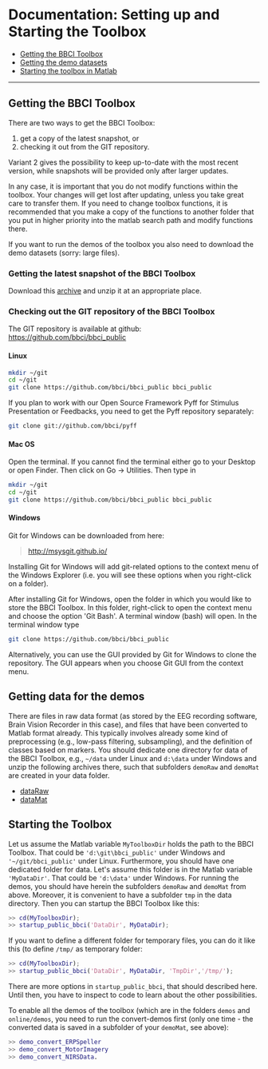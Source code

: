 # Documentation: Setting up and Starting the Toolbox


* [Getting the BBCI Toolbox](#GettingToolbox)
* [Getting the demo datasets](#GettingData)
* [Starting the toolbox in Matlab](#StartUp)

---

## Getting the BBCI Toolbox   <a id="GettingToolbox"></a>

There are two ways to get the BBCI Toolbox:

1. get a copy of the latest snapshot, or
2. checking it out from the GIT repository.

Variant 2 gives the possibility to keep up-to-date with the most recent version,
while snapshots will be provided only after larger updates.

In any case, it is important that you do not modify functions within the
toolbox. Your changes will get lost after updating, unless you take great care
to transfer them. If you need to change toolbox functions, it is recommended
that you make a copy of the functions to another folder that you put in higher
priority into the matlab search path and modify functions there.

If you want to run the demos of the toolbox you also need to download the demo
datasets (sorry: large files). 


### Getting the latest snapshot of the BBCI Toolbox

Download this [archive](https://github.com/bbci/bbci_public/archive/master.zip)
and unzip it at an appropriate place.


### Checking out the GIT repository of the BBCI Toolbox

The GIT repository is available at github: https://github.com/bbci/bbci_public


#### Linux

```bash
mkdir ~/git
cd ~/git
git clone https://github.com/bbci/bbci_public bbci_public
```

If you plan to work with our Open Source Framework Pyff for Stimulus
Presentation or Feedbacks, you need to get the Pyff repository separately:

```bash
git clone git://github.com/bbci/pyff
```


#### Mac OS

Open the terminal. If you cannot find the terminal either go to your Desktop or
open Finder. Then click on Go -> Utilities. Then type in

```bash
mkdir ~/git
cd ~/git
git clone https://github.com/bbci/bbci_public bbci_public
```

#### Windows

Git for Windows can be downloaded from here:

> http://msysgit.github.io/

Installing Git for Windows will add git-related options to the context menu of
the Windows Explorer (i.e. you will see these options when you right-click on a
folder).

After installing Git for Windows, open the folder in which you would like to
store the BBCI Toolbox. In this folder, right-click to open the context menu and
choose the option 'Git Bash'. A terminal window (bash) will open. In the
terminal window type

```bash
git clone https://github.com/bbci/bbci_public
```

Alternatively, you can use the GUI provided by Git for Windows to clone the
repository. The GUI appears when you choose Git GUI from the context menu.


## Getting data for the demos   <a id="GettingData"></a>

There are files in raw data format (as stored by the EEG recording software,
Brain Vision Recorder in this case), and files that have been converted to
Matlab format already. This typically involves already some kind of
preprocessing (e.g., low-pass filtering, subsampling), and the definition of
classes based on markers. You should dedicate one directory for data of the BBCI
Toolbox, e.g., `~/data` under Linux and `d:\data` under Windows and unzip the
following archives there, such that subfolders `demoRaw` and `demoMat` are
created in your data folder.

* [dataRaw](http://doc.ml.tu-berlin.de/bbci/ToolboxData/demoRaw.zip)
* [dataMat](http://doc.ml.tu-berlin.de/bbci/ToolboxData/demoMat.zip)


## Starting the Toolbox   <a id="StartUp"></a>

Let us assume the Matlab variable `MyToolboxDir` holds the path to the BBCI
Toolbox. That could be `'d:\git\bbci_public'` under Windows and
`'~/git/bbci_public'` under Linux. Furthermore, you should have one dedicated
folder for data. Let's assume this folder is in the Matlab variable
`'MyDataDir'`. That could be `'d:\data'` under Windows. For running the demos,
you should have herein the subfolders `demoRaw` and `demoMat` from above.
Moreover, it is convenient to have a subfolder `tmp` in the data directory. Then
you can startup the BBCI Toolbox like this:

```matlab
>> cd(MyToolboxDir);
>> startup_public_bbci('DataDir', MyDataDir);
```

If you want to define a different folder for temporary files, you can do it like
this (to define `/tmp/` as temporary folder:

```matlab
>> cd(MyToolboxDir);
>> startup_public_bbci('DataDir', MyDataDir, 'TmpDir','/tmp/');
```

There are more options in `startup_public_bbci`, that should described here.
Until then, you have to inspect to code to learn about the other possibilities.

To enable all the demos of the toolbox (which are in the folders `demos` and
`online/demos`, you need to run the convert-demos first (only one time - the
converted data is saved in a subfolder of your `demoMat`, see above):

```matlab
>> demo_convert_ERPSpeller
>> demo_convert_MotorImagery
>> demo_convert_NIRSData.
```
